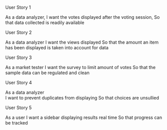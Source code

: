 User Story 1

As a data analyzer,
I want the votes displayed after the voting session,
So that data collected is readily available

User Story 2

As a data analyzer
I want the views displayed
So that the amount an item has been displayed is taken into account for data

User Story 3

As a market tester
I want the survey to limit amount of votes
So that the sample data can be regulated and clean

User Story 4

As a data analyzer  
I want to prevent duplicates from displaying
So that choices are unsullied

User Story 5

As a user
I want a sidebar displaying results real time
So that progress can be tracked
